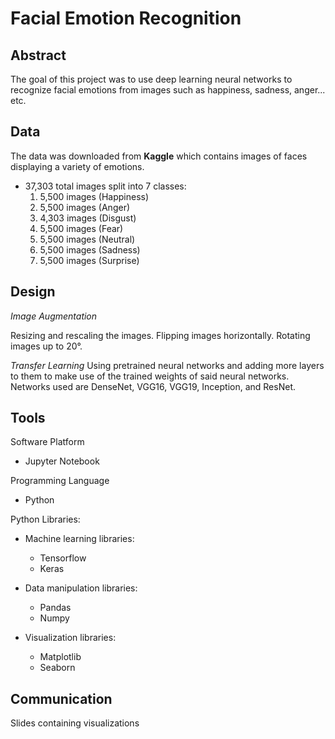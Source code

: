 # Facial Emotion Recognition

## Abstract
The goal of this project was to use deep learning neural networks to recognize facial emotions from images such as happiness, sadness, anger... etc.

## Data
The data was downloaded from **Kaggle** which contains images of faces displaying a variety of emotions.
- 37,303 total images split into 7 classes:
    1. 5,500 images (Happiness)
    2. 5,500 images (Anger)
    3. 4,303 images (Disgust)
    4. 5,500 images (Fear)
    5. 5,500 images (Neutral)
    6. 5,500 images (Sadness)
    7. 5,500 images (Surprise)

## Design

*Image Augmentation*

Resizing and rescaling the images.
Flipping images horizontally.
Rotating images up to 20°.

*Transfer Learning*
Using pretrained neural networks and adding more layers to them to make use of the trained weights of said neural networks. Networks used are DenseNet, VGG16, VGG19, Inception, and ResNet.


## Tools

Software Platform
- Jupyter Notebook

Programming Language
- Python
 
Python Libraries:
- Machine learning libraries:
  - Tensorflow
  - Keras


- Data manipulation libraries:
  - Pandas
  - Numpy


- Visualization libraries:
  - Matplotlib
  - Seaborn
 

## Communication
Slides containing visualizations
